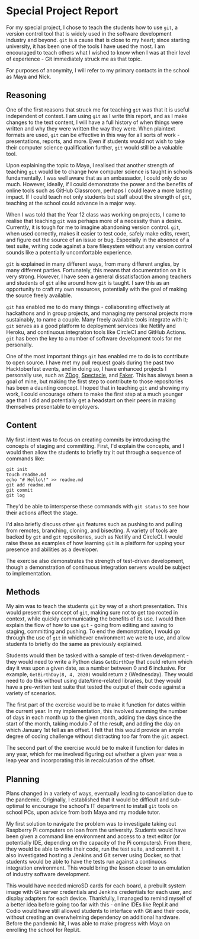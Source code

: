# Special Project Report

<!--

1500 words. This will describe the content, methods, reasoning,
planning, delivery and reception of the project. If appropriate, it will also
include sample material e.g. worksheets prepared by the student, or feedback
returns.

Comment. This is the tricky one, because most of you will not have delivered
your special project in the school. You should focus on explaining the reasoning
for the intervention, referring to the educational literature where possible,
and on the methods used and planning.
-->

For my special project, I chose to teach the students how to use `git`, a
version control tool that is widely used in the software development industry
and beyond. `git` is a cause that is close to my heart; since starting
university, it has been one of the tools I have used the most. I am encouraged
to teach others what I wished to know when I was at their level of experience -
Git immediately struck me as that topic.

For purposes of anonymity, I will refer to my primary contacts in the school as
Maya and Nick.

## Reasoning

One of the first reasons that struck me for teaching `git` was that it is useful
independent of context. I am using `git` as I write this report, and as I make
changes to the text content, I will have a full history of when things were
written and why they were written the way they were. When plaintext formats are
used, `git` can be effective in this way for all sorts of work - presentations,
reports, and more. Even if students would not wish to take their computer
science qualification further, `git` would still be a valuable tool.

Upon explaining the topic to Maya, I realised that another strength of teaching
`git` would be to change how computer science is taught in schools
fundamentally. I was well aware that as an ambassador, I could only do so much.
However, ideally, if I could demonstrate the power and the benefits of online
tools such as GitHub Classroom, perhaps I could leave a more lasting impact. If
I could teach not only students but staff about the strength of `git`, teaching
at the school could advance in a major way.

When I was told that the Year 12 class was working on projects, I came to
realise that teaching `git` was perhaps more of a necessity than a desire.
Currently, it is tough for me to imagine abandoning version control. `git`, when
used correctly, makes it easier to test code, safely make edits, revert, and
figure out the source of an issue or bug. Especially in the absence of a test
suite, writing code against a bare filesystem without any version control sounds
like a potentially uncomfortable experience.

`git` is explained in many different ways, from many different angles, by many
different parties. Fortunately, this means that documentation on it is very
strong. However, I have seen a general dissatisfaction among teachers and
students of `git` alike around how `git` is taught. I saw this as an opportunity
to craft my own resources, potentially with the goal of making the source freely
available.

`git` has enabled me to do many things - collaborating effectively at hackathons
and in group projects, and managing my personal projects more sustainably, to
name a couple. Many freely available tools integrate with it; `git` serves as a
good platform to deployment services like Netlify and Heroku, and continuous
integration tools like CircleCI and GitHub Actions. `git` has been the key to a
number of software development tools for me personally.

One of the most important things `git` has enabled me to do is to contribute to
open source. I have met my pull request goals during the past two Hacktoberfest
events, and in doing so, I have enhanced projects I personally use, such as
[ZDog](https://github.com/metafizzy/zdog),
[Spectacle](https://github.com/formidable-labs/spectacle),
and [Faker](https://github.com/stympy/faker). This has always been a goal of
mine, but making the first step to contribute to those repositories has been a
daunting concept. I hoped that in teaching `git` and showing my work, I could
encourage others to make the first step at a much younger age than I did and
potentially get a headstart on their peers in making themselves presentable to
employers.

## Content

My first intent was to focus on creating commits by introducing the concepts of
staging and committing. First, I'd explain the concepts, and I would then allow the
students to briefly try it out through a sequence of commands like:

```
git init
touch readme.md
echo "# Hello\!" >> readme.md
git add readme.md
git commit
git log
```

They'd be able to intersperse these commands with `git status` to see how their
actions affect the stage.

I'd also briefly discuss other `git` features such as pushing to and pulling
from remotes, branching, cloning, and bisecting. A variety of tools are backed
by `git` and `git` repositories, such as Netlify and CircleCI. I would raise
these as examples of how learning `git` is a platform for upping your presence
and abilities as a developer.

The exercise also demonstrates the strength of test-driven development, though a
demonstration of continuous integration servers would be subject to
implementation. 

## Methods

My aim was to teach the students `git` by way of a short presentation. This
would present the concept of `git`, making sure not to get too rooted in
context, while quickly communicating the benefits of its use. I would then
explain the flow of how to use `git` - going from editing and saving to staging,
committing and pushing. To end the demonstration, I would go through the use of
`git` in whichever environment we were to use, and allow students to briefly do
the same as previously explained.

Students would then be tasked with a sample of test-driven development - they
would need to write a Python class `GetBirthDay` that could return which day it
was upon a given date, as a number between 0 and 6 inclusive. For example,
`GetBirthDay(8, 4, 2020)` would return `2` (Wednesday). They would need to do
this without using date/time-related libraries, but they would have a
pre-written test suite that tested the output of their code against a variety of
scenarios.

The first part of the exercise would be to make it function for dates within the
current year. In my implementation, this involved summing the number of days in
each month up to the given month, adding the days since the start of the month,
taking modulo 7 of the result, and adding the day on which January 1st fell as
an offset. I felt that this would provide an ample degree of coding challenge
without distracting too far from the `git` aspect.

The second part of the exercise would be to make it function for dates in any
year, which for me involved figuring out whether a given year was a leap year
and incorporating this in recalculation of the offset.

## Planning

Plans changed in a variety of ways, eventually leading to cancellation due to
the pandemic. Originally, I established that it would be difficult and
sub-optimal to encourage the school's IT department to install `git` tools on
school PCs, upon advice from both Maya and my module tutor.

My first solution to navigate the problem was to investigate taking out
Raspberry Pi computers on loan from the university. Students would have been
given a command line environment and access to a text editor (or potentially
IDE, depending on the capacity of the Pi computers). From there, they would be
able to write their code, run the test suite, and commit it. I also investigated
hosting a Jenkins and Git server using Docker, so that students would be able to
have the tests run against a continuous integration environment. This would
bring the lesson closer to an emulation of industry software development.

This would have needed microSD cards for each board, a prebuilt system image
with Git server credentials and Jenkins credentials for each user, and display
adapters for each device. Thankfully, I managed to remind myself of a better
idea before going too far with this - online IDEs like Repl.it and Codio would
have still allowed students to interface with Git and their code, without
creating an overwhelming dependency on additional hardware. Before the pandemic
hit, I was able to make progress with Maya on enrolling the school for Repl.it.